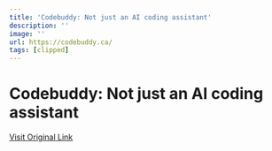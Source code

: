 ```yaml
---
title: 'Codebuddy: Not just an AI coding assistant'
description: ''
image: ''
url: https://codebuddy.ca/
tags: [clipped]
---
```


# Codebuddy: Not just an AI coding assistant



[Visit Original Link](https://codebuddy.ca/)
